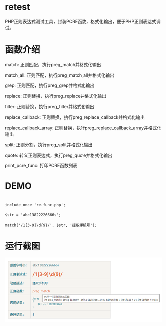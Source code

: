 # retest
PHP正则表达式测试工具，封装PCRE函数，格式化输出，便于PHP正则表达式调试。

# 函数介绍
match: 正则匹配，执行preg_match并格式化输出

match_all: 正则匹配，执行preg_match_all并格式化输出

grep: 正则匹配，执行preg_grep并格式化输出

replace: 正则替换，执行preg_replace并格式化输出

filter: 正则替换，执行preg_filter并格式化输出

replace_callback: 正则替换，执行preg_replace_callback并格式化输出

replace_callback_array: 正则替换，执行preg_replace_callback_array并格式化输出

split: 正则分割，执行preg_split并格式化输出

quote: 转义正则表达式，执行preg_quote并格式化输出

print_pcre_func: 打印PCRE函数列表

# DEMO
<pre><code>
include_once 're.func.php';

$str = 'abc13822226666s';

match('/1[3-9]\d{9}/', $str, '提取手机号');
</code></pre>

# 运行截图
![avatar](demo.png)